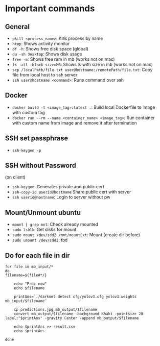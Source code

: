 # Important commands

## General

- ``pkill <process_name>``: Kills process by name
- ``htop``: Shows activity monitor
- ``df -h``: Shows free disk space (global)
- ``du -sh Desktop``: Shows disk usage
- ``free -m``: Shows free ram in mb (works not on mac)
- ``ls -all -block-size=MB``: Shows ls with size in mb (works not on mac)
- ``scp /localPath/file.txt user@hostname:/remotePath/file.txt``: Copy file from local host to ssh server
- ``ssh user@hostname <command>``: Runs command over ssh

## Docker

- ``docker build -t <image_tag>:latest .``: Build local Dockerfile to image with custom tag
- ``docker run --rm --name <container_name> <image_tag>``: Run container with custom name from image and remove it after termination

## SSH set passphrase

- ``ssh-keygen -p``

## SSH without Password

(on client)

- ``ssh-keygen``: Generates private and public cert
- ``ssh-copy-id userid@hostname`` Share public cert with server
- ``ssh userid@hostname``: Login to server without pw

## Mount/Unmount ubuntu

- ``mount | grep mnt``: Check already mounted
- ``sudo lsblk``: Get disks for mount
- ``sudo mount /dev/sdd2 /mnt/mountExt``: Mount (create dir before)
- ``sudo umount /dev/sdd2``: tbd

## Do for each file in dir

```
for file in mb_input/*
do
filename=${file#*/}

    echo "Proc now"
    echo $filename

    printAns=`./darknet detect cfg/yolov3.cfg yolov3.weights mb_input/$filename`

    cp predictions.jpg mb_output/$filename
    convert mb_output/$filename -background Khaki -pointsize 20 label:"$printAns" -gravity Center -append mb_output/$filename

    echo $printAns >> result.csv
    echo $printAns

done
```
